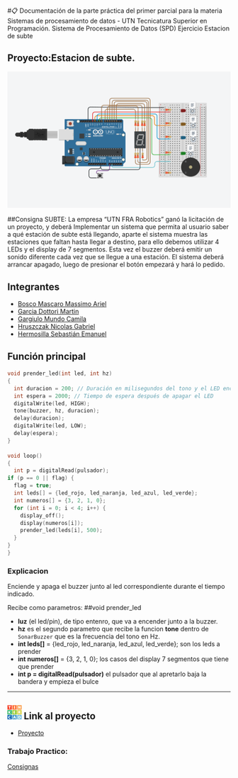 #📋 Documentación de la parte práctica del primer parcial para la materia Sistemas de procesamiento de datos - UTN Tecnicatura Superior en Programación.
Sistema de Procesamiento de Datos (SPD)
Ejercicio Estacion de subte


## Proyecto:Estacion de subte.

![Semáforos para no videntes](https://github.com/magikboy/Dojo-2/blob/main/arduino.png)

##Consigna SUBTE:
La empresa  “UTN FRA Robotics” ganó la licitación de un proyecto, y deberá Implementar un sistema que permita al usuario saber a qué estación de subte está llegando, aparte  el sistema muestra las estaciones que faltan hasta llegar a destino, para ello debemos utilizar 4 LEDs y el display de 7 segmentos. Esta vez el buzzer deberá emitir un sonido diferente cada vez que se llegue a una estación.
El sistema deberá arrancar apagado, luego de presionar el botón empezará y hará lo pedido.

## Integrantes

* [Bosco Mascaro Massimo Ariel](https://github.com/magikboy)
* [Garcia Dottori Martin](#)
* [Gargiulo Mundo Camila](#)
* [Hruszczak Nicolas Gabriel](https://github.com/Nicolasgh91)
* [Hermosilla Sebastián Emanuel](https://github.com/EM40a)



## Función principal

``` C++
void prender_led(int led, int hz)
{
  int duracion = 200; // Duración en milisegundos del tono y el LED encendido
  int espera = 2000; // Tiempo de espera después de apagar el LED
  digitalWrite(led, HIGH);
  tone(buzzer, hz, duracion);
  delay(duracion);
  digitalWrite(led, LOW);
  delay(espera);
}

void loop()
{
  int p = digitalRead(pulsador);
if (p == 0 || flag) {
  flag = true;
  int leds[] = {led_rojo, led_naranja, led_azul, led_verde};
  int numeros[] = {3, 2, 1, 0};
  for (int i = 0; i < 4; i++) {
    display_off();
    display(numeros[i]);
    prender_led(leds[i], 500);
  }
}
}
```

### Explicacion

Enciende y apaga el buzzer junto al led correspondiente durante el tiempo indicado.

Recibe como parametros:
##void prender_led
+ **luz** (el led/pin), de tipo entenro, que va a encender junto a la buzzer.
+ **hz** es el segundo parametro que recibe la funcion **tone** dentro de `SonarBuzzer` que es la frecuencia del tono en Hz.
+ **int leds[]** = {led_rojo, led_naranja, led_azul, led_verde}; son los leds a prender
+ **int numeros[]** = {3, 2, 1, 0}; los casos del display 7 segmentos que tiene que prender
+ **int p = digitalRead(pulsador)** el pulsador que al apretarlo baja la bandera y empieza el bulce

---
## <img src="tinkercad.png" alt="Tinkercad" height="32px"> Link al proyecto

- [Proyecto](https://www.tinkercad.com/things/fp6nTkKsQXA)

### Trabajo Practico:

[Consignas](https://github.com/magikboy/Dojo-2/blob/f539bc3bce6c9c3db08066f7b602096bf8f4e060/Ejercicio%20Estacion%20de%20subte.pdf)
